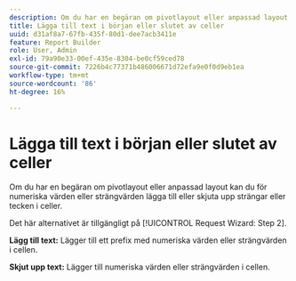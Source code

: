 ```yaml
---
description: Om du har en begäran om pivotlayout eller anpassad layout kan du för numeriska värden eller strängvärden lägga till eller skjuta upp strängar eller tecken i celler.
title: Lägga till text i början eller slutet av celler
uuid: d31af8a7-67fb-435f-80d1-dee7acb3411e
feature: Report Builder
role: User, Admin
exl-id: 79a90e33-00ef-435e-8304-be0cf59ced78
source-git-commit: 7226b4c77371b486006671d72efa9e0f0d9eb1ea
workflow-type: tm+mt
source-wordcount: '86'
ht-degree: 16%

---
```


# Lägga till text i början eller slutet av celler

Om du har en begäran om pivotlayout eller anpassad layout kan du för numeriska värden eller strängvärden lägga till eller skjuta upp strängar eller tecken i celler.

Det här alternativet är tillgängligt på [!UICONTROL Request Wizard: Step 2].

**Lägg till text:** Lägger till ett prefix med numeriska värden eller strängvärden i cellen.

**Skjut upp text:** Lägger till numeriska värden eller strängvärden i cellen.
